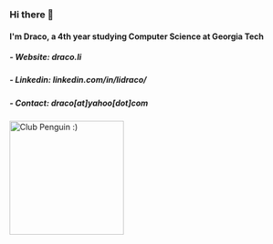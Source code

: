 ### Hi there 👋
#### I'm Draco, a 4th year studying Computer Science at Georgia Tech
##### - Website: draco.li
##### - Linkedin: linkedin.com/in/lidraco/
##### - Contact: draco[at]yahoo[dot]com
<img src="https://tenor.com/view/club-penguin-ghosthy-hi-hello-wave-gif-10017453.gif"
     alt="Club Penguin :)"
     width="200"
     height="200"
     style="float: center; margin-right: 10px;" />
